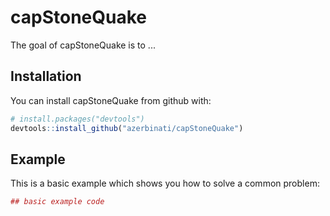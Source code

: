 
<!-- README.md is generated from README.Rmd. Please edit that file -->
capStoneQuake
=============

The goal of capStoneQuake is to ...

Installation
------------

You can install capStoneQuake from github with:

``` r
# install.packages("devtools")
devtools::install_github("azerbinati/capStoneQuake")
```

Example
-------

This is a basic example which shows you how to solve a common problem:

``` r
## basic example code
```
